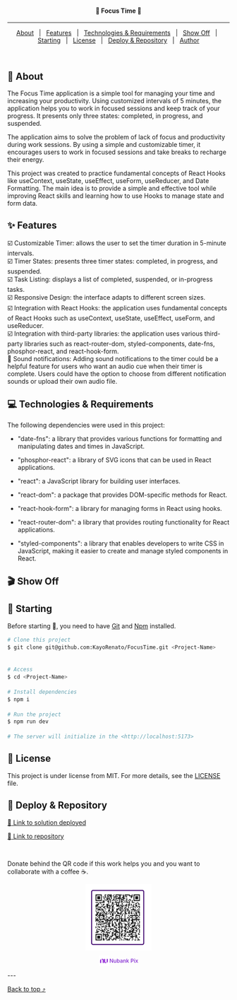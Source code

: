 <h4 align="center">
📝 Focus Time 📝
</h4>
<!-- <div align="center">

  [![Linkedin](https://img.shields.io/badge/LinkedIn-0077B5?style=for-the-badge&logo=linkedin&logoColor=white)](https://www.linkedin.com/in/kayo-renato/)

  [![Github](https://img.shields.io/badge/GitHub-100000?style=for-the-badge&logo=github&logoColor=white)](https://github.com/KayoRenato)

  [![Peerlist](https://github-readme-badge.peerlist.io/api/kayoio?style=for-the-badge)](https://peerlist.io/kayoio)
</div> -->


<hr>

<p align="center">
  <a href="#dart-about">About</a> &#xa0; | &#xa0;
  <a href="#sparkles-features">Features</a> &#xa0; | &#xa0;
  <a href="#computer-technologies--requirements">Technologies & Requirements</a> &#xa0; | &#xa0;
  <a href="#clapper-show-off">Show Off</a> &#xa0; | &#xa0;
  <a href="#checkered_flag-starting">Starting</a> &#xa0; | &#xa0;
  <a href="#memo-license">License</a> &#xa0; | &#xa0;
  <a href="#gem-deploy--repository">Deploy & Repository</a> &#xa0; | &#xa0;
  <a href="https://github.com/KayoRenato" target="_blank">Author</a>
</p>

<br>

## :dart: About ##

The Focus Time application is a simple tool for managing your time and increasing your productivity. Using customized intervals of 5 minutes, the application helps you to work in focused sessions and keep track of your progress. It presents only three states: completed, in progress, and suspended.

The application aims to solve the problem of lack of focus and productivity during work sessions. By using a simple and customizable timer, it encourages users to work in focused sessions and take breaks to recharge their energy.

This project was created to practice fundamental concepts of React Hooks like useContext, useState, useEffect, useForm, useReducer, and Date Formatting. The main idea is to provide a simple and effective tool while improving React skills and learning how to use Hooks to manage state and form data.

## :sparkles: Features ##
:ballot_box_with_check: Customizable Timer: allows the user to set the timer duration in 5-minute intervals.  
:ballot_box_with_check: Timer States: presents three timer states: completed, in progress, and suspended.  
:ballot_box_with_check: Task Listing: displays a list of completed, suspended, or in-progress tasks.  
:ballot_box_with_check: Responsive Design: the interface adapts to different screen sizes.  
:ballot_box_with_check: Integration with React Hooks: the application uses fundamental concepts of React Hooks such as useContext, useState, useEffect, useForm, and useReducer.  
:ballot_box_with_check: Integration with third-party libraries: the application uses various third-party libraries such as react-router-dom, styled-components, date-fns, phosphor-react, and react-hook-form.  
:black_square_button:  Sound notifications: Adding sound notifications to the timer could be a helpful feature for users who want an audio cue when their timer is complete. Users could have the option to choose from different notification sounds or upload their own audio file.  


## :computer: Technologies & Requirements ##

The following dependencies were used in this project:

- "date-fns": a library that provides various functions for formatting and manipulating dates and times in JavaScript.

- "phosphor-react": a library of SVG icons that can be used in React applications.

- "react": a JavaScript library for building user interfaces.

- "react-dom": a package that provides DOM-specific methods for React.

- "react-hook-form": a library for managing forms in React using hooks.

- "react-router-dom": a library that provides routing functionality for React applications.

- "styled-components": a library that enables developers to write CSS in JavaScript, making it easier to create and manage styled components in React.

## :clapper: Show Off ##

<!-- <img src="public/focustime.gif" alt="show off application" > -->

## :checkered_flag: Starting ##

Before starting :checkered_flag:, you need to have [Git](https://git-scm.com) and [Npm](https://www.npmjs.com/) installed.

```bash
# Clone this project
$ git clone git@github.com:KayoRenato/FocusTime.git <Project-Name> 


# Access
$ cd <Project-Name>

# Install dependencies
$ npm i

# Run the project
$ npm run dev

# The server will initialize in the <http://localhost:5173>
```

## :memo: License ##

This project is under license from MIT. For more details, see the [LICENSE](License.md) file.

## :gem: Deploy & Repository ##

<a href="https://focustime.kayoio.com/" target="_blank">:rocket: Link to solution deployed</a>

<a href="https://github.com/KayoRenato/FocusTime" target="_blank">:octopus: Link to repository</a>

<br>

Donate behind the QR code if this work helps you and you want to collaborate with a coffee :coffee:.
<div style='display: flex; justify-content: center;  flex-direction:column; align-items: center;'>
  <img src="public/buy_coffee.jpeg" alt="buy me a coffee" width="150" height="150">
  <p style='font-size: 12px; font-weight:500; color: #8228D1; display: flex;  align-items: center;'>
  <img src="public/nu.svg" alt="Nubank Logo" width="24" height="24"> Nubank Pix</p>
</div>
---

<a href="#top">Back to top :arrow_heading_up:</a>
